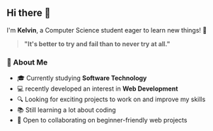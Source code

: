 ## Hi there 👋

I'm **Kelvin**, a Computer Science student eager to learn new things! 🚀  

> **"It's better to try and fail than to never try at all."**  

<!--
**Keneshel/Keneshel** is a ✨ _special_ ✨ repository because its `README.md` (this file) appears on your GitHub profile.

Here are some ideas to get you started:

- 🔭 I’m currently working on ...
- 🌱 I’m currently learning ...
- 👯 I’m looking to collaborate on ...
- 🤔 I’m looking for help with ...
- 💬 Ask me about ...
- 📫 How to reach me: ...
- 😄 Pronouns: ...
- ⚡ Fun fact: ...
-->

### 🌱 About Me  
- 🎓 Currently studying **Software Technology**
- 💻 recently developed an interest in **Web Development**
- 🔍 Looking for exciting projects to work on and improve my skills
- 📚 Still learning a lot about coding
- 🚀 Open to collaborating on beginner-friendly web projects 
